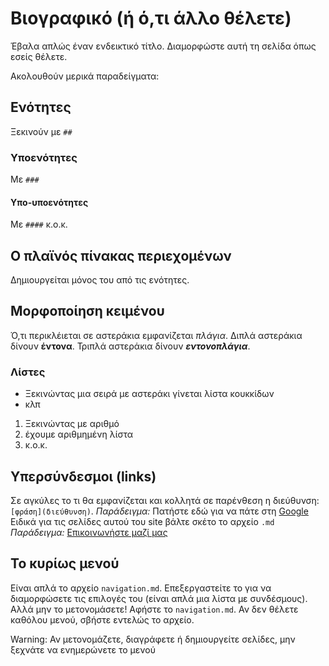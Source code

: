 # Βιογραφικό (ή ό,τι άλλο θέλετε)
Έβαλα απλώς έναν ενδεικτικό τίτλο. Διαμορφώστε αυτή τη σελίδα όπως εσείς θέλετε.

Ακολουθούν μερικά παραδείγματα:

## Ενότητες
Ξεκινούν με `##`
### Υποενότητες
Με `###`
#### Υπο-υποενότητες
Με `####`
κ.ο.κ.

## Ο πλαϊνός πίνακας περιεχομένων
Δημιουργείται μόνος του από τις ενότητες.

## Μορφοποίηση κειμένου
Ό,τι περικλέιεται σε αστεράκια εμφανίζεται *πλάγια*.
Διπλά αστεράκια δίνουν **έντονα**.
Τριπλά αστεράκια δίνουν ***εντονοπλάγια***.

### Λίστες
* Ξεκινώντας μια σειρά με αστεράκι γίνεται λίστα κουκκίδων
* κλπ

1. Ξεκινώντας με αριθμό
2. έχουμε αριθμημένη λίστα
3. κ.ο.κ.


## Υπερσύνδεσμοι (links)
Σε αγκύλες το τι θα εμφανίζεται και κολλητά σε παρένθεση η διεύθυνση: `[φράση](διεύθυνση)`.
*Παράδειγμα:*
Πατήστε εδώ για να πάτε στη [Google](http://google.com)
Ειδικά για τις σελίδες αυτού του site βάλτε σκέτο το αρχείο `.md`
*Παράδειγμα:*
[Επικοινωνήστε μαζί μας](επικοινωνία.md)

## Το κυρίως μενού
Είναι απλά το αρχείο `navigation.md`. Επεξεργαστείτε το για να διαμορφώσετε τις επιλογές του (είναι απλά μια λίστα με συνδέσμους). 
Αλλά μην το μετονομάσετε! Αφήστε το `navigation.md`.
Αν δεν θέλετε καθόλου μενού, σβήστε εντελώς το αρχείο.

Warning: Αν μετονομάζετε, διαγράφετε ή δημιουργείτε σελίδες, μην ξεχνάτε να ενημερώνετε το μενού



